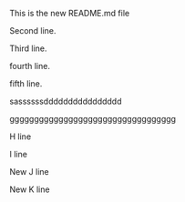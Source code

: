 This is the new README.md file

Second line.

Third line.

fourth line.

fifth line.


sassssssdddddddddddddddd


gggggggggggggggggggggggggggggggggg

H line

I line

New J line

New K line
